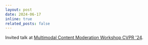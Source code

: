 ```yaml
---
layout: post
date: 2024-06-17
inline: true
related_posts: false
---
```


Invited talk at [Multimodal Content Moderation Workshop CVPR '24](https://multimodal-content-moderation.github.io/).
